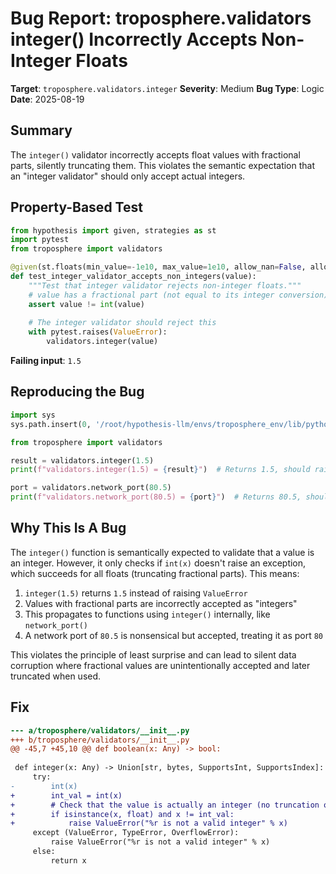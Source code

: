# Bug Report: troposphere.validators integer() Incorrectly Accepts Non-Integer Floats

**Target**: `troposphere.validators.integer`
**Severity**: Medium
**Bug Type**: Logic
**Date**: 2025-08-19

## Summary

The `integer()` validator incorrectly accepts float values with fractional parts, silently truncating them. This violates the semantic expectation that an "integer validator" should only accept actual integers.

## Property-Based Test

```python
from hypothesis import given, strategies as st
import pytest
from troposphere import validators

@given(st.floats(min_value=-1e10, max_value=1e10, allow_nan=False, allow_infinity=False).filter(lambda x: x != int(x)))
def test_integer_validator_accepts_non_integers(value):
    """Test that integer validator rejects non-integer floats."""
    # value has a fractional part (not equal to its integer conversion)
    assert value != int(value)
    
    # The integer validator should reject this
    with pytest.raises(ValueError):
        validators.integer(value)
```

**Failing input**: `1.5`

## Reproducing the Bug

```python
import sys
sys.path.insert(0, '/root/hypothesis-llm/envs/troposphere_env/lib/python3.13/site-packages')

from troposphere import validators

result = validators.integer(1.5)
print(f"validators.integer(1.5) = {result}")  # Returns 1.5, should raise ValueError

port = validators.network_port(80.5) 
print(f"validators.network_port(80.5) = {port}")  # Returns 80.5, should raise ValueError
```

## Why This Is A Bug

The `integer()` function is semantically expected to validate that a value is an integer. However, it only checks if `int(x)` doesn't raise an exception, which succeeds for all floats (truncating fractional parts). This means:

1. `integer(1.5)` returns `1.5` instead of raising `ValueError`
2. Values with fractional parts are incorrectly accepted as "integers"
3. This propagates to functions using `integer()` internally, like `network_port()`
4. A network port of `80.5` is nonsensical but accepted, treating it as port `80`

This violates the principle of least surprise and can lead to silent data corruption where fractional values are unintentionally accepted and later truncated when used.

## Fix

```diff
--- a/troposphere/validators/__init__.py
+++ b/troposphere/validators/__init__.py
@@ -45,7 +45,10 @@ def boolean(x: Any) -> bool:
 
 def integer(x: Any) -> Union[str, bytes, SupportsInt, SupportsIndex]:
     try:
-        int(x)
+        int_val = int(x)
+        # Check that the value is actually an integer (no truncation occurred)
+        if isinstance(x, float) and x != int_val:
+            raise ValueError("%r is not a valid integer" % x)
     except (ValueError, TypeError, OverflowError):
         raise ValueError("%r is not a valid integer" % x)
     else:
         return x
```
